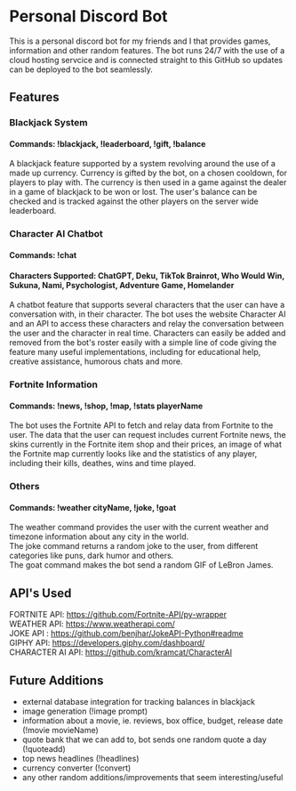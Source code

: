 # Personal Discord Bot
This is a personal discord bot for my friends and I that provides games, information and other random features. The bot runs 24/7 with the use of a cloud hosting servcice and is connected straight to this GitHub so updates can be deployed to the bot seamlessly.

## Features
### Blackjack System
#### Commands: !blackjack, !leaderboard, !gift, !balance
A blackjack feature supported by a system revolving around the use of a made up currency. Currency is gifted by the bot, on a chosen cooldown, for players to play with. The currency is then used in a game against the dealer in a game of blackjack to be won or lost. The user's balance can be checked and is tracked against the other players on the server wide leaderboard.

### Character AI Chatbot
#### Commands: !chat
#### Characters Supported: ChatGPT, Deku, TikTok Brainrot, Who Would Win, Sukuna, Nami, Psychologist, Adventure Game, Homelander
A chatbot feature that supports several characters that the user can have a conversation with, in their character. The bot uses the website Character AI and an API to access these characters and relay the conversation between the user and the character in real time. Characters can easily be added and removed from the bot's roster easily with a simple line of code giving the feature many useful implementations, including for educational help, creative assistance, humorous chats and more.

### Fortnite Information
#### Commands: !news, !shop, !map, !stats playerName
The bot uses the Fortnite API to fetch and relay data from Fortnite to the user. The data that the user can request includes current Fortnite news, the skins currently in the Fortnite item shop and their prices, an image of what the Fortnite map currently looks like and the statistics of any player, including their kills, deathes, wins and time played.

### Others
#### Commands: !weather cityName, !joke, !goat
The weather command provides the user with the current weather and timezone information about any city in the world.  
The joke command returns a random joke to the user, from different categories like puns, dark humor and others.  
The goat command makes the bot send a random GIF of LeBron James.  

## API's Used
FORTNITE API: https://github.com/Fortnite-API/py-wrapper  
WEATHER API: https://www.weatherapi.com/  
JOKE API : https://github.com/benjhar/JokeAPI-Python#readme  
GIPHY API: https://developers.giphy.com/dashboard/  
CHARACTER AI API: https://github.com/kramcat/CharacterAI  

## Future Additions
- external database integration for tracking balances in blackjack
- image generation (!image prompt)
- information about a movie, ie. reviews, box office, budget, release date (!movie movieName)
- quote bank that we can add to, bot sends one random quote a day (!quoteadd)
- top news headlines (!headlines)
- currency converter (!convert)
- any other random additions/improvements that seem interesting/useful

